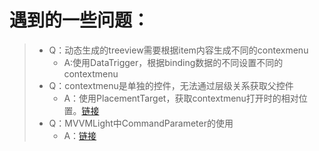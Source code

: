 # 遇到的一些问题：
> - Q：动态生成的treeview需要根据item内容生成不同的contexmenu
>   - A:使用DataTrigger，根据binding数据的不同设置不同的contextmenu
> - Q：contextmenu是单独的控件，无法通过层级关系获取父控件
>   - A：使用PlacementTarget，获取contextmenu打开时的相对位置。[链接](https://yq.aliyun.com/articles/677949)
> - Q：MVVMLight中CommandParameter的使用
>   - A：[链接](https://www.cnblogs.com/wzh2010/p/6607702.html)